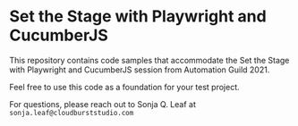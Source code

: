 # Set the Stage with Playwright and CucumberJS

This repository contains code samples that accommodate the Set the Stage with Playwright and CucumberJS session from Automation Guild 2021.

Feel free to use this code as a foundation for your test project. 

For questions, please reach out to Sonja Q. Leaf at `sonja.leaf@cloudburststudio.com`
